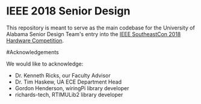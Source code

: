 # IEEE 2018 Senior Design

This repository is meant to serve as the main codebase for the University of Alabama Senior Design Team's entry into the [IEEE SoutheastCon 2018 Hardware Competition](http://ewh.ieee.org/reg/3/southeastcon2018/student.html).

#Acknowledgements

We would like to acknowledge:

* Dr. Kenneth Ricks, our Faculty Advisor
* Dr. Tim Haskew, UA ECE Department Head
* Gordon Henderson, wiringPi library developer
* richards-tech, RTIMULib2 library developer